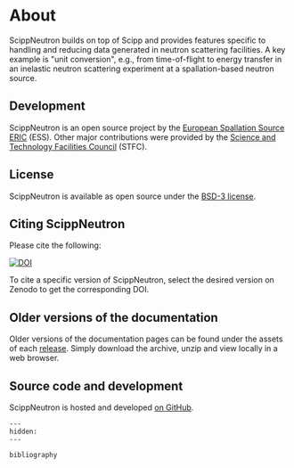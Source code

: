 # About

ScippNeutron builds on top of Scipp and provides features specific to handling and reducing data generated in neutron scattering facilities.
A key example is "unit conversion", e.g., from time-of-flight to energy transfer in an inelastic neutron scattering experiment at a spallation-based neutron source.

## Development

ScippNeutron is an open source project by the [European Spallation Source ERIC](https://ess.eu/) (ESS).
Other major contributions were provided by the [Science and Technology Facilities Council](https://www.ukri.org/councils/stfc/) (STFC).

## License

ScippNeutron is available as open source under the [BSD-3 license](https://opensource.org/license/BSD-3-Clause).

## Citing ScippNeutron

Please cite the following:

[![DOI](https://zenodo.org/badge/305999676.svg)](https://zenodo.org/doi/10.5281/zenodo.7447231)

To cite a specific version of ScippNeutron, select the desired version on Zenodo to get the corresponding DOI.

## Older versions of the documentation

Older versions of the documentation pages can be found under the assets of each [release](https://github.com/scipp/scippneutron/releases).
Simply download the archive, unzip and view locally in a web browser.

## Source code and development

ScippNeutron is hosted and developed [on GitHub](https://github.com/scipp/scippneutron).

```{toctree}
---
hidden:
---

bibliography
```
